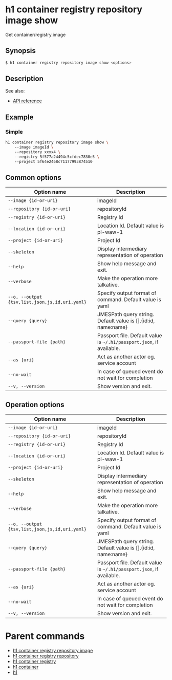 
# h1 container registry repository image show

Get container/registry.image

## Synopsis

```bash
$ h1 container registry repository image show <options>
```

## Description

See also:

* [API reference](https://api.hyperone.com/v2/docs#operation/container_project_registry_repository_image_get)

## Example


### Simple

```bash
h1 container registry repository image show \ 
	--image imageId \ 
	--repository xxxx4 \ 
	--registry 5f577a24494c5cfdec7830e5 \ 
	--project 5f64e2468c71177993874510
```

## Common options

| Option name                                        | Description                                                              |
| -------------------------------------------------- | ------------------------------------------------------------------------ |
| ```--image {id-or-uri}```                          | imageId                                                                  |
| ```--repository {id-or-uri}```                     | repositoryId                                                             |
| ```--registry {id-or-uri}```                       | Registry Id                                                              |
| ```--location {id-or-uri}```                       | Location Id. Default value is pl-waw-1                                   |
| ```--project {id-or-uri}```                        | Project Id                                                               |
| ```--skeleton```                                   | Display intermediary representation of operation                         |
| ```--help```                                       | Show help message and exit.                                              |
| ```--verbose```                                    | Make the operation more talkative.                                       |
| ```--o, --output {tsv,list,json,js,id,uri,yaml}``` | Specify output format of command. Default value is yaml                  |
| ```--query {query}```                              | JMESPath query string. Default value is [].\{id:id, name:name\}          |
| ```--passport-file {path}```                       | Passport file. Default value is ```~/.h1/passport.json```, if available. |
| ```--as {uri}```                                   | Act as another actor eg. service account                                 |
| ```--no-wait```                                    | In case of queued event do not wait for completion                       |
| ```--v, --version```                               | Show version and exit.                                                   |

## Operation options

| Option name                                        | Description                                                              |
| -------------------------------------------------- | ------------------------------------------------------------------------ |
| ```--image {id-or-uri}```                          | imageId                                                                  |
| ```--repository {id-or-uri}```                     | repositoryId                                                             |
| ```--registry {id-or-uri}```                       | Registry Id                                                              |
| ```--location {id-or-uri}```                       | Location Id. Default value is pl-waw-1                                   |
| ```--project {id-or-uri}```                        | Project Id                                                               |
| ```--skeleton```                                   | Display intermediary representation of operation                         |
| ```--help```                                       | Show help message and exit.                                              |
| ```--verbose```                                    | Make the operation more talkative.                                       |
| ```--o, --output {tsv,list,json,js,id,uri,yaml}``` | Specify output format of command. Default value is yaml                  |
| ```--query {query}```                              | JMESPath query string. Default value is [].\{id:id, name:name\}          |
| ```--passport-file {path}```                       | Passport file. Default value is ```~/.h1/passport.json```, if available. |
| ```--as {uri}```                                   | Act as another actor eg. service account                                 |
| ```--no-wait```                                    | In case of queued event do not wait for completion                       |
| ```--v, --version```                               | Show version and exit.                                                   |

# Parent commands

* [h1 container registry repository image](./../README.md)
* [h1 container registry repository](./../../README.md)
* [h1 container registry](./../../../README.md)
* [h1 container](./../../../../README.md)
* [h1](./../../../../../README.md)
